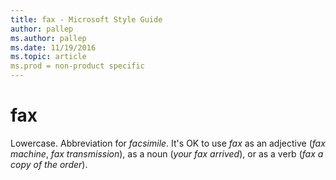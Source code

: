 ```yaml
---
title: fax - Microsoft Style Guide
author: pallep
ms.author: pallep
ms.date: 11/19/2016
ms.topic: article
ms.prod = non-product specific
---
```


# fax

Lowercase. Abbreviation for *facsimile*. It's OK to use *fax* as an adjective (*fax machine*, *fax transmission*), as a noun (*your fax arrived*), or as a verb (*fax a copy of the order*). 
